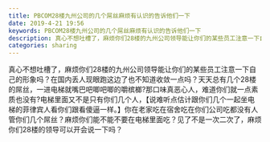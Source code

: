 ```yaml
---
title: PBCOM28楼九州公司的几个屌丝麻烦有认识的告诉他们一下
date: 2019-4-21 19:56
keywords: PBCOM28楼九州公司的几个屌丝麻烦有认识的告诉他们一下
description: 真心不想吐槽了，麻烦你们28楼的九州公司领导能让你们的某些员工注意一下自己的形象吗？在国内丢人现眼跑这边了也不知道收敛一点吗？天天总有几个28楼的屌丝，一进电梯就嘴巴吧唧吧唧的嚼槟榔?那口味真恶心人，难道你们就一点素质也没有?电梯里面又不是
categories: sharing
---
```

<td class="t_f" id="postmessage_3572050">

真心不想吐槽了，麻烦你们28楼的九州公司领导能让你们的某些员工注意一下自己的形象吗？在国内丢人现眼跑这边了也不知道收敛一点吗？天天总有几个28楼的屌丝，一进电梯就嘴巴吧唧吧唧的嚼槟榔?那口味真恶心人，难道你们就一点素质也没有?电梯里面又不是只有你们几个人，【说难听点估计跟你们几个一起坐电梯的菲律宾人看你们跟看傻逼一样。】你在老家吃在宿舍吃在你们公司吃都没有人管你们几个屌丝？麻烦你们能不能不要在电梯里面吃？见了不是一次二次了，麻烦你们28楼的领导可以开会说一下吗？</td>

